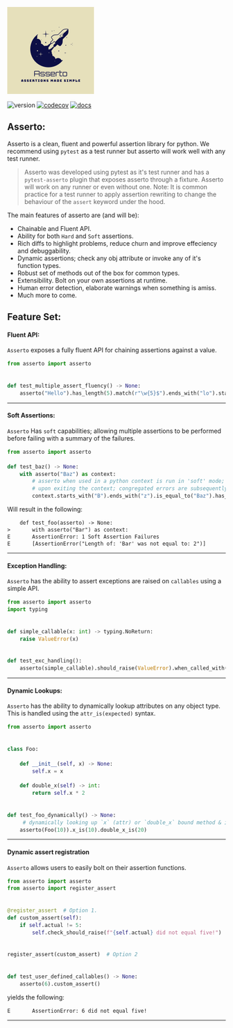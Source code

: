 ![Asserto](.github/images/logo.png)

![version](https://img.shields.io/pypi/v/asserto?color=%2342f54b&label=asserto&style=flat-square)
[![codecov](https://codecov.io/gh/symonk/asserto/branch/main/graph/badge.svg)](https://codecov.io/gh/symonk/asserto)
[![docs](https://img.shields.io/badge/documentation-online-brightgreen.svg)](https://symonk.github.io/asserto/)

## Asserto:

Asserto is a clean, fluent and powerful assertion library for python.  We recommend using `pytest` as a test
runner but asserto will work well with any test runner.

>Asserto was developed using pytest as it's test runner and has a `pytest-asserto` plugin that exposes asserto
>through a fixture.  Asserto will work on any runner or even without one.  Note: It is common practice for a
>test runner to apply assertion rewriting to change the behaviour of the `assert` keyword under the hood.

The main features of asserto are (and will be):

+ Chainable and Fluent API.
+ Ability for both `Hard` and `Soft` assertions.
+ Rich diffs to highlight problems, reduce churn and improve effeciency and debuggability.
+ Dynamic assertions; check any obj attribute or invoke any of it's function types.
+ Robust set of methods out of the box for common types.
+ Extensibility.  Bolt on your own assertions at runtime.
+ Human error detection, elaborate warnings when something is amiss.
+ Much more to come.


## Feature Set:

#### Fluent API:

`Asserto` exposes a fully fluent API for chaining assertions against a value.

```python
from asserto import asserto


def test_multiple_assert_fluency() -> None:
    asserto("Hello").has_length(5).match(r"\w{5}$").ends_with("lo").starts_with("Hel")
```

----

#### Soft Assertions:


`Asserto` Has `soft` capabilities; allowing multiple assertions to be performed before failing with a
summary of the failures.

```python
from asserto import asserto

def test_baz() -> None:
    with asserto("Baz") as context:
        # asserto when used in a python context is run in 'soft' mode;
        # upon exiting the context; congregated errors are subsequently raised (if any)
        context.starts_with("B").ends_with("z").is_equal_to("Baz").has_length(2)  # Ends in a failure.
```

Will result in the following:

```shell
    def test_foo(asserto) -> None:
>       with asserto("Bar") as context:
E       AssertionError: 1 Soft Assertion Failures
E       [AssertionError("Length of: 'Bar' was not equal to: 2")]
```

-----

#### Exception Handling:

`Asserto` has the ability to assert exceptions are raised on `callables` using a simple API.

```python
from asserto import asserto
import typing


def simple_callable(x: int) -> typing.NoReturn:
    raise ValueError(x)


def test_exc_handling():
    asserto(simple_callable).should_raise(ValueError).when_called_with(25)
```

-----

#### Dynamic Lookups:

`Asserto` has the ability to dynamically lookup attributes on any object type.  This is
handled using the `attr_is(expected)` syntax.

```python
from asserto import asserto


class Foo:

    def __init__(self, x) -> None:
        self.x = x

    def double_x(self) -> int:
        return self.x * 2


def test_foo_dynamically() -> None:
     # dynamically looking up `x` (attr) or `double_x` bound method & invoking it!
    asserto(Foo(10)).x_is(10).double_x_is(20)
```

-----

#### Dynamic assert registration

`Asserto` allows users to easily bolt on their assertion functions.

```python
from asserto import asserto
from asserto import register_assert


@register_assert  # Option 1.
def custom_assert(self):
    if self.actual != 5:
        self.check_should_raise(f"{self.actual} did not equal five!")


register_assert(custom_assert)  # Option 2


def test_user_defined_callables() -> None:
    asserto(6).custom_assert()
```

yields the following:

```console
E       AssertionError: 6 did not equal five!
```

-----
